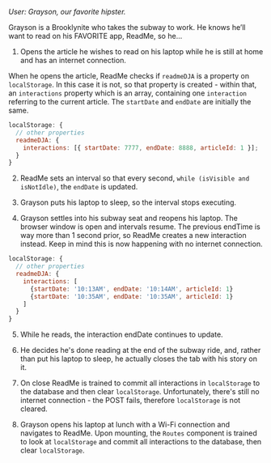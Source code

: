 _User: Grayson, our favorite hipster._

Grayson is a Brooklynite who takes the subway to work. He knows he’ll want to read on his FAVORITE app, ReadMe, so he...

1.  Opens the article he wishes to read on his laptop while he is still at home and has an internet connection.

When he opens the article, ReadMe checks if `readmeDJA` is a property on `localStorage`. In this case it is not, so that property is created - within that, an `interactions` property which is an array, containing one `interaction` referring to the current article. The `startDate` and `endDate` are initially the same.

```js
localStorage: {
  // other properties
  readmeDJA: {
    interactions: [{ startDate: 7777, endDate: 8888, articleId: 1 }];
  }
}
```

2.  ReadMe sets an interval so that every second, `while (isVisible and isNotIdle)`, the `endDate` is updated.

3.  Grayson puts his laptop to sleep, so the interval stops executing.

4.  Grayson settles into his subway seat and reopens his laptop. The browser window is open and intervals resume. The previous endTime is way more than 1 second prior, so ReadMe creates a new interaction instead. Keep in mind this is now happening with no internet connection.

```js
localStorage: {
  // other properties
  readmeDJA: {
    interactions: [
      {startDate: '10:13AM', endDate: '10:14AM', articleId: 1}
      {startDate: '10:35AM', endDate: '10:35AM', articleId: 1}
    ]
  }
}
```

5.  While he reads, the interaction endDate continues to update.

6.  He decides he's done reading at the end of the subway ride, and, rather than put his laptop to sleep, he actually closes the tab with his story on it.

7.  On close ReadMe is trained to commit all interactions in `localStorage` to the database and then clear `localStorage`. Unfortunately, there's still no internet connection - the POST fails, therefore `localStorage` is not cleared.

8.  Grayson opens his laptop at lunch with a Wi-Fi connection and navigates to ReadMe. Upon mounting, the `Routes` component is trained to look at `localStorage` and commit all interactions to the database, then clear `localStorage`.
